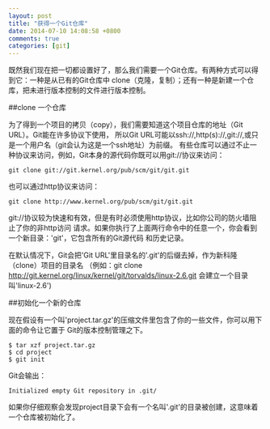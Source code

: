 ```yaml
---
layout: post
title: "获得一个Git仓库"
date: 2014-07-10 14:08:58 +0800
comments: true
categories: [git]
---
```




既然我们现在把一切都设置好了，那么我们需要一个Git仓库。有两种方式可以得到它：一种是从已有的Git仓库中
clone（克隆，复制）；还有一种是新建一个仓库，把未进行版本控制的文件进行版本控制。

##clone 一个仓库

为了得到一个项目的拷贝（copy），我们需要知道这个项目仓库的地址（Git URL）。Git能在许多协议下使用，
所以Git URL可能以ssh://,http(s)://,git://,或只是一个用户名（git会认为这是一个ssh地址）为前缀。
有些仓库可以通过不止一种协议来访问，例如，Git本身的源代码你既可以用git://协议来访问：

    git clone git://git.kernel.org/pub/scm/git/git.git

也可以通过http协议来访问：

    git clone http://www.kernel.org/pub/scm/git/git.git

git://协议较为快速和有效，但是有时必须使用http协议，比如你公司的防火墙阻止了你的非http访问
请求。如果你执行了上面两行命令中的任意一个，你会看到一个新目录：'git'，它包含所有的Git源代码
和历史记录。

在默认情况下，Git会把'Git URL'里目录名的'.git'的后缀去掉，作为新科隆（clone）项目的目录名
（例如：git clone http://git.kernel.org/linux/kernel/git/torvalds/linux-2.6.git
会建立一个目录叫'linux-2.6')


##初始化一个新的仓库

现在假设有一个叫'project.tar.gz'的压缩文件里包含了你的一些文件，你可以用下面的命令让它置于
Git的版本控制管理之下。

    $ tar xzf project.tar.gz
    $ cd project
    $ git init

Git会输出：

    Initialized empty Git repository in .git/

如果你仔细观察会发现project目录下会有一个名叫'.git'的目录被创建，这意味着一个仓库被初始化了。
